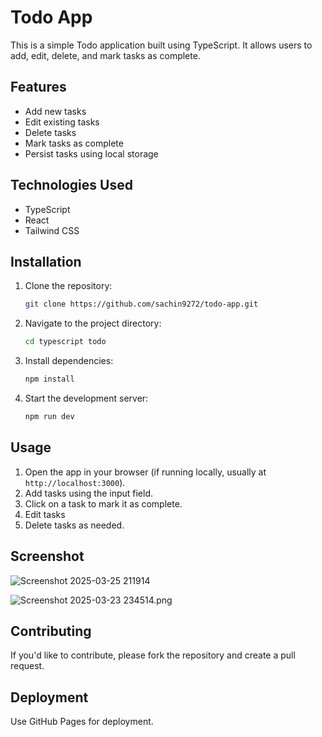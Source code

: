 # Todo App

This is a simple Todo application built using TypeScript. It allows users to add, edit, delete, and mark tasks as complete.

## Features

- Add new tasks
- Edit existing tasks
- Delete tasks
- Mark tasks as complete
- Persist tasks using local storage

## Technologies Used

- TypeScript
- React
- Tailwind CSS

## Installation

1. Clone the repository:
   ```sh
   git clone https://github.com/sachin9272/todo-app.git

2. Navigate to the project directory:
   ```sh
   cd typescript todo
3. Install dependencies:
   ```sh
   npm install
4. Start the development server:
   ```sh
   npm run dev
   
## Usage

1. Open the app in your browser (if running locally, usually at `http://localhost:3000`).
2. Add tasks using the input field.
3. Click on a task to mark it as complete.
4. Edit tasks 
5. Delete tasks as needed.

## Screenshot
![Screenshot 2025-03-25 211914](https://github.com/user-attachments/assets/3648736e-9e5b-423f-ad26-b6015686aca9)

<img alt="Screenshot 2025-03-23 234514.png" src="https://github.com/user-attachments/assets/5e852974-c8d0-4240-b937-4492385ff3f6" />



## Contributing

If you'd like to contribute, please fork the repository and create a pull request.

## Deployment
Use GitHub Pages for deployment.
